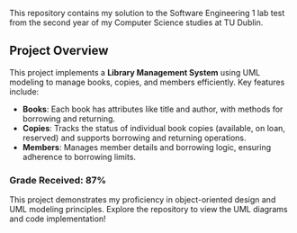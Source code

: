 This repository contains my solution to the Software Engineering 1 lab test from the second year of my Computer Science studies at TU Dublin.

## Project Overview

This project implements a **Library Management System** using UML modeling to manage books, copies, and members efficiently. Key features include:

- **Books**: Each book has attributes like title and author, with methods for borrowing and returning.
- **Copies**: Tracks the status of individual book copies (available, on loan, reserved) and supports borrowing and returning operations.
- **Members**: Manages member details and borrowing logic, ensuring adherence to borrowing limits.

### Grade Received: 87%

This project demonstrates my proficiency in object-oriented design and UML modeling principles. Explore the repository to view the UML diagrams and code implementation!